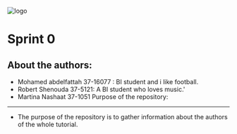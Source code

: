 ![logo](https://thumb.ibb.co/e5V2vn/tut_logo.png)


Sprint 0
========

About the authors:
------

- Mohamed abdelfattah 37-16077 : BI student and i like football.
- Robert Shenouda   37-5121: A BI student who loves music.'
- Martina Nashaat 37-1051 
Purpose of the repository:
--------------------------

- The purpose of the repository is to gather information about the authors of the whole tutorial.

